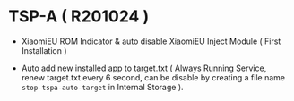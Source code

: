 # TSP-A ( R201024 )

- XiaomiEU ROM Indicator & auto disable XiaomiEU Inject Module ( First Installation )

- Auto add new installed app to target.txt ( Always Running Service, renew target.txt every 6 second, can be disable by creating a file name `stop-tspa-auto-target` in Internal Storage ).
